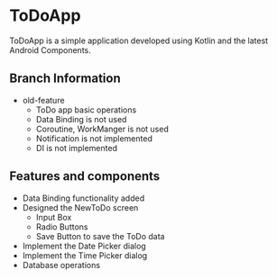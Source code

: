 # ToDoApp 
ToDoApp is a simple application developed using Kotlin and the latest Android Components.

## Branch Information
- old-feature
    - ToDo app basic operations
    - Data Binding is not used
    - Coroutine, WorkManger is not used
    - Notification is not implemented
    - DI is not implemented

## Features and components 
- Data Binding functionality added
- Designed the NewToDo screen
    - Input Box
    - Radio Buttons
    - Save Button to save the ToDo data 
- Implement the Date Picker dialog
- Implement the Time Picker dialog
- Database operations 